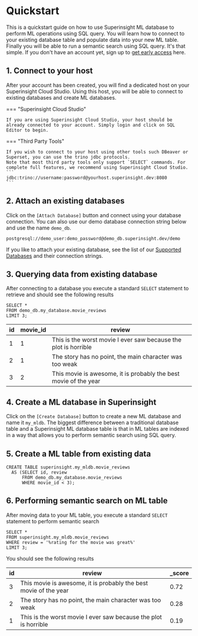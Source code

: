 # Quickstart
This is a quickstart guide on how to use Superinsight ML database to perform ML operations using SQL query.
You will learn how to connect to your existing database table and populate data into your new ML table.
Finally you will be able to run a semantic search using SQL query. It's that simple.
If you don't have an account yet, sign up to [get early access](https://www.superinsight.ai/request-a-demo) here.


## 1. Connect to your host
After your account has been created, you will find a dedicated host on your Superinsight Cloud Studio.
Using this host, you will be able to connect to existing databases and create ML databases.

=== "Superinsight Cloud Studio"

    If you are using Superinsight Cloud Studio, your host should be already connected to your account. Simply login and click on SQL Editor to begin.

=== "Third Party Tools"

    If you wish to connect to your host using other tools such DBeaver or Superset, you can use the trino jdbc protocols.
    Note that most third party tools only support `SELECT` commands. For complete full features, we recommend using Superinsight Cloud Studio.
    ```
    jdbc:trino://username:password@yourhost.superinsight.dev:8080
    ```

## 2. Attach an existing databases

Click on the `[Attach Database]` button and connect using your database connection. You can also use our demo database connection string below and use the name `demo_db`.
```
postgresql://demo_user:demo_password@demo_db.superinsight.dev/demo
```
If you like to attach your existing database, see the list of our [Supported Databases](/setup/database) and their connection strings.



## 3. Querying data from existing database

After connecting to a database you execute a standard `SELECT` statement to retrieve and should see the following results

```
SELECT * 
FROM demo_db.my_database.movie_reviews
LIMIT 3;
```


| id            | movie_id    | review                                                           |
| -----------   | ----------- | ------------------------------------                             |
| 1             | 1           | This is the worst movie I ever saw because the plot is horrible  |
| 2             | 1           | The story has no point, the main character was too weak          |
| 3             | 2           | This movie is awesome, it is probably the best movie of the year |


## 4. Create a ML database in Superinsight

Click on the `[Create Database]` button to create a new ML database and name it `my_mldb`.
The biggest difference between a traditional database table and a Superinsight ML database table is that in ML tables are indexed in a way that allows you to perform semantic search using SQL query.

## 5. Create a ML table from existing data

```
CREATE TABLE superinsight.my_mldb.movie_reviews
  AS (SELECT id, review
      FROM demo_db.my_database.movie_reviews
      WHERE movie_id < 3);
```


## 6. Performing semantic search on ML table

After moving data to your ML table, you execute a standard `SELECT` statement to perform semantic search
```
SELECT * 
FROM superinsight.my_mldb.movie_reviews
WHERE review = '%rating for the movie was great%'
LIMIT 3;
```

You should see the following results

| id            | review                                                                | _score    |
| -----------   | -----------------------------------------------                       | --------- |
| 3             | This movie is awesome, it is probably the best movie of the year      | 0.72      | 
| 2             | The story has no point, the main character was too weak               | 0.28      |
| 1             | This is the worst movie I ever saw because the plot is horrible       | 0.19      |
